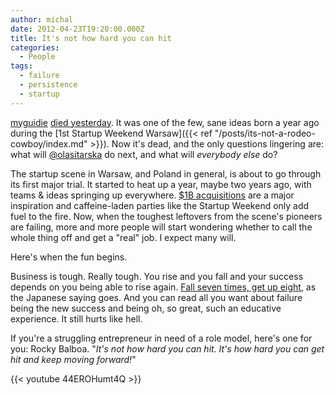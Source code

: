 ```yaml
---
author: michal
date: 2012-04-23T19:20:00.000Z
title: It's not how hard you can hit
categories:
  - People
tags:
  - failure
  - persistence
  - startup
---
```


[myguidie](http://myguidie.com/) [died yesterday](http://blog.myguidie.com/post/21658891033/thanks-for-an-amazing-journey). It was one of the few, sane ideas born a year ago during the [1st Startup Weekend Warsaw]({{< ref "/posts/its-not-a-rodeo-cowboy/index.md" >}}). Now it's dead, and the only questions lingering are: what will [@olasitarska](http://twitter.com/olasitarska) do next, and what will _everybody else_ do?

<!--more-->

The startup scene in Warsaw, and Poland in general, is about to go through its first major trial. It started to heat up a year, maybe two years ago, with teams & ideas springing up everywhere. [$1B acquisitions](https://techcrunch.com/2012/04/09/instagram-story-facebook-acquisition/) are a major inspiration and caffeine-laden parties like the Startup Weekend only add fuel to the fire. Now, when the toughest leftovers from the scene's pioneers are failing, more and more people will start wondering whether to call the whole thing off and get a "real" job. I expect many will.

Here's when the fun begins.

Business is tough. Really tough. You rise and you fall and your success depends on you being able to rise again. [Fall seven times, get up eight](https://www.presentationzen.com/presentationzen/2011/03/fall-down-seven-times-get-up-eight-the-power-of-japanese-resilience.html), as the Japanese saying goes. And you can read all you want about failure being the new success and being oh, so great, such an educative experience. It still hurts like hell.

If you're a struggling entrepreneur in need of a role model, here's one for you: Rocky Balboa. "_It's not how hard you can hit. It's how hard you can get hit and keep moving forward!_"

{{< youtube 44EROHumt4Q >}}
